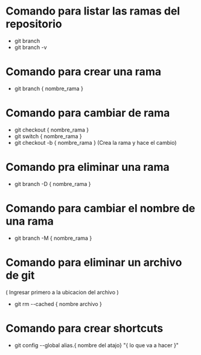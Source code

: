 # Comando para listar las ramas del repositorio

- git branch 
- git branch -v

# Comando para crear una rama

- git branch { nombre_rama }

# Comando para cambiar de rama

- git checkout { nombre_rama }
- git switch { nombre_rama }
- git checkout -b { nombre_rama } (Crea la rama y hace el cambio)

# Comando pra eliminar una rama

- git branch -D { nombre_rama }

# Comando para cambiar el nombre de una rama

- git branch -M { nombre_rama }

# Comando para eliminar un archivo de git

( Ingresar primero a la ubicacion del archivo )

- git rm --cached { nombre archivo }

# Comando para crear shortcuts

- git config --global alias.{ nombre del atajo} "{ lo que va a hacer }"

